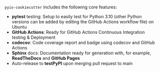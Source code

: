`pyio-cookiecutter` includes the following core features:

- **pytest** testing: Setup to easily test for Python 3.10 (other Python versions can be added by editing the GitHub Actions workflow file) on Ubuntu
- **GitHub Actions**: Ready for GitHub Actions Continuous Integration testing & Deployment
- **codecov**: Code coverage report and badge using codecov and GitHub Actions
- **Sphinx** docs: Documentation ready for generation with, for example, **ReadTheDocs** and **GitHub Pages**
- Auto-release to **testPyPI** upon merging pull request to main